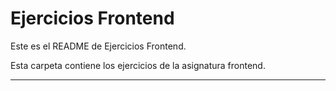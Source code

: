Ejercicios Frontend
===================

Este es el README de Ejercicios Frontend.

Esta carpeta contiene los ejercicios de la asignatura frontend.

--------------------